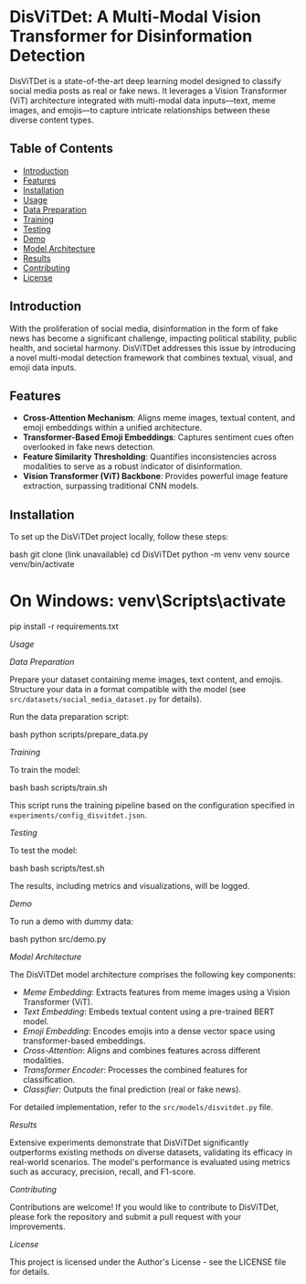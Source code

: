 # DisViTDet: A Multi-Modal Vision Transformer for Disinformation Detection

DisViTDet is a state-of-the-art deep learning model designed to classify social media posts as real or fake news. It leverages a Vision Transformer (ViT) architecture integrated with multi-modal data inputs—text, meme images, and emojis—to capture intricate relationships between these diverse content types.

## Table of Contents

* [Introduction](#introduction)
* [Features](#features)
* [Installation](#installation)
* [Usage](#usage)
* [Data Preparation](#data-preparation)
* [Training](#training)
* [Testing](#testing)
* [Demo](#demo)
* [Model Architecture](#model-architecture)
* [Results](#results)
* [Contributing](#contributing)
* [License](#license)

## Introduction

With the proliferation of social media, disinformation in the form of fake news has become a significant challenge, impacting political stability, public health, and societal harmony. DisViTDet addresses this issue by introducing a novel multi-modal detection framework that combines textual, visual, and emoji data inputs.

## Features

* **Cross-Attention Mechanism**: Aligns meme images, textual content, and emoji embeddings within a unified architecture.
* **Transformer-Based Emoji Embeddings**: Captures sentiment cues often overlooked in fake news detection.
* **Feature Similarity Thresholding**: Quantifies inconsistencies across modalities to serve as a robust indicator of disinformation.
* **Vision Transformer (ViT) Backbone**: Provides powerful image feature extraction, surpassing traditional CNN models.

## Installation

To set up the DisViTDet project locally, follow these steps:

bash
git clone (link unavailable)
cd DisViTDet
python -m venv venv
source venv/bin/activate
# On Windows: venv\Scripts\activate
pip install -r requirements.txt


*Usage*

*Data Preparation*

Prepare your dataset containing meme images, text content, and emojis. Structure your data in a format compatible with the model (see `src/datasets/social_media_dataset.py` for details).

Run the data preparation script:


bash
python scripts/prepare_data.py


*Training*

To train the model:


bash
bash scripts/train.sh


This script runs the training pipeline based on the configuration specified in `experiments/config_disvitdet.json`.

*Testing*

To test the model:


bash
bash scripts/test.sh


The results, including metrics and visualizations, will be logged.

*Demo*

To run a demo with dummy data:


bash
python src/demo.py


*Model Architecture*

The DisViTDet model architecture comprises the following key components:

- *Meme Embedding*: Extracts features from meme images using a Vision Transformer (ViT).
- *Text Embedding*: Embeds textual content using a pre-trained BERT model.
- *Emoji Embedding*: Encodes emojis into a dense vector space using transformer-based embeddings.
- *Cross-Attention*: Aligns and combines features across different modalities.
- *Transformer Encoder*: Processes the combined features for classification.
- *Classifier*: Outputs the final prediction (real or fake news).

For detailed implementation, refer to the `src/models/disvitdet.py` file.

*Results*

Extensive experiments demonstrate that DisViTDet significantly outperforms existing methods on diverse datasets, validating its efficacy in real-world scenarios. The model's performance is evaluated using metrics such as accuracy, precision, recall, and F1-score.

*Contributing*

Contributions are welcome! If you would like to contribute to DisViTDet, please fork the repository and submit a pull request with your improvements.

*License*

This project is licensed under the Author's License - see the LICENSE file for details.